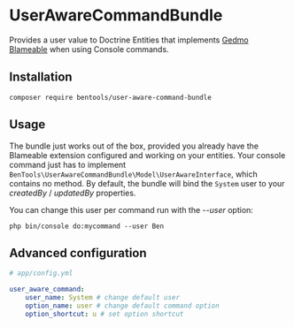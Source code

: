 UserAwareCommandBundle
======================

Provides a user value to Doctrine Entities that implements [Gedmo Blameable](https://github.com/Atlantic18/DoctrineExtensions/blob/master/doc/blameable.md) when using Console commands.

Installation
------------

`composer require bentools/user-aware-command-bundle`

Usage
-----
The bundle just works out of the box, provided you already have the Blameable extension configured and working on your entities.
Your console command just has to implement `BenTools\UserAwareCommandBundle\Model\UserAwareInterface`, which contains no method. 
By default, the bundle will bind the `System` user to your *createdBy* / *updatedBy* properties.

You can change this user per command run with the *--user* option:

`php bin/console do:mycommand --user Ben`

Advanced configuration
----------------------

```yaml
# app/config.yml

user_aware_command:
    user_name: System # change default user
    option_name: user # change default command option
    option_shortcut: u # set option shortcut
```